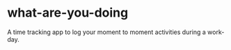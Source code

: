 # what-are-you-doing

A time tracking app to log your moment to moment activities during a work-day.
